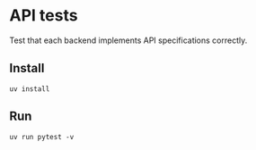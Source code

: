 # API tests

Test that each backend implements API specifications correctly.

## Install

`uv install`

## Run

`uv run pytest -v`
